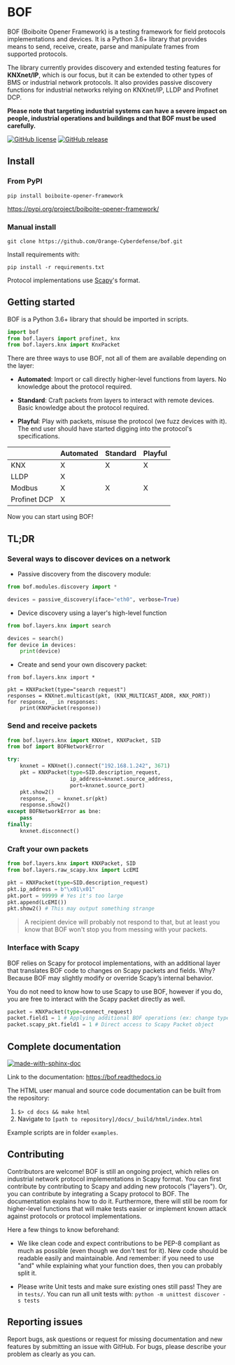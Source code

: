 BOF 
===

BOF (Boiboite Opener Framework) is a testing framework for field protocols
implementations and devices. It is a Python 3.6+ library that provides means to
send, receive, create, parse and manipulate frames from supported protocols.

The library currently provides discovery and extended testing features for
**KNXnet/IP**, which is our focus, but it can be extended to other types of BMS
or industrial network protocols. It also provides passive discovery functions
for industrial networks relying on KNXnet/IP, LLDP and Profinet DCP.

**Please note that targeting industrial systems can have a severe impact on
people, industrial operations and buildings and that BOF must be used
carefully.**

[![GitHub license](https://img.shields.io/badge/License-GPL%20v3-blue.svg)](https://github.com/Orange-Cyberdefense/bof/blob/master/LICENSE)
[![GitHub release](https://img.shields.io/github/release/Orange-Cyberdefense/bof.svg)](https://gitHub.com/Orange-Cyberdefense/bof/releases/)

Install
-------

### From PyPI

```
pip install boiboite-opener-framework
```

https://pypi.org/project/boiboite-opener-framework/

### Manual install

```
git clone https://github.com/Orange-Cyberdefense/bof.git
```

Install requirements with:

```
pip install -r requirements.txt
```

Protocol implementations use [Scapy](https://scapy.readthedocs.io/en/latest/)'s format.

Getting started
---------------

BOF is a Python 3.6+ library that should be imported in scripts.

```python
import bof
from bof.layers import profinet, knx
from bof.layers.knx import KnxPacket
```

There are three ways to use BOF, not all of them are available depending on the
layer:

* **Automated**: Import or call directly higher-level functions from layers. No
    knowledge about the protocol required.

* **Standard**: Craft packets from layers to interact with remote devices. Basic
    knowledge about the protocol required.

* **Playful**: Play with packets, misuse the protocol (we fuzz devices with it).
  The end user should have started digging into the protocol's specifications.

|              | Automated | Standard | Playful |
|--------------|-----------|----------|---------|
| KNX          | X         | X        | X       |
| LLDP         | X         |          |         |
| Modbus       | X         | X        | X       |
| Profinet DCP | X         |          |         |


Now you can start using BOF!

TL;DR
-----

### Several ways to discover devices on a network

* Passive discovery from the discovery module:

```python
from bof.modules.discovery import *

devices = passive_discovery(iface="eth0", verbose=True)
```

* Device discovery using a layer's high-level function

```python
from bof.layers.knx import search

devices = search()
for device in devices:
    print(device)
```

* Create and send your own discovery packet:

```
from bof.layers.knx import *

pkt = KNXPacket(type="search request")
responses = KNXnet.multicast(pkt, (KNX_MULTICAST_ADDR, KNX_PORT))
for response, _ in responses:
    print(KNXPacket(response))
```

### Send and receive packets

```python
from bof.layers.knx import KNXnet, KNXPacket, SID
from bof import BOFNetworkError

try:
    knxnet = KNXnet().connect("192.168.1.242", 3671)
    pkt = KNXPacket(type=SID.description_request,
                    ip_address=knxnet.source_address,
                    port=knxnet.source_port)
    pkt.show2()
    response, _ = knxnet.sr(pkt)
    response.show2()
except BOFNetworkError as bne:
    pass
finally:
    knxnet.disconnect()
```

### Craft your own packets

```python
from bof.layers.knx import KNXPacket, SID
from bof.layers.raw_scapy.knx import LcEMI

pkt = KNXPacket(type=SID.description_request)
pkt.ip_address = b"\x01\x01"
pkt.port = 99999 # Yes it's too large
pkt.append(LcEMI())
pkt.show2() # This may output something strange
```

> A recipient device will probably not respond to that, but at least you know
  that BOF won't stop you from messing with your packets.

### Interface with Scapy

BOF relies on Scapy for protocol implementations, with an additional layer that
translates BOF code to changes on Scapy packets and fields. Why? Because BOF may
slightly modify or override Scapy’s internal behavior.

You do not need to know how to use Scapy to use BOF, however if you do, you are
free to interact with the Scapy packet directly as well.

```python
packet = KNXPacket(type=connect_request)
packet.field1 = 1 # Applying additional BOF operations (ex: change types)
packet.scapy_pkt.field1 = 1 # Direct access to Scapy Packet object
```

Complete documentation
----------------------

[![made-with-sphinx-doc](https://img.shields.io/badge/Made%20with-Sphinx-1f425f.svg)](https://www.sphinx-doc.org/)

Link to the documentation: https://bof.readthedocs.io

The HTML user manual and source code documentation can be built from the
repository:
 
1. `$> cd docs && make html`
2. Navigate to `[path to repository]/docs/_build/html/index.html`

Example scripts are in folder `examples`.

Contributing
------------

Contributors are welcome! BOF is still an ongoing project, which relies on
industrial network protocol implementations in Scapy format. You can first
contribute by contributing to Scapy and adding new protocols ("layers"). Or, you
can contribute by integrating a Scapy protocol to BOF. The documentation
explains how to do it. Furthermore, there will still be room for higher-level
functions that will make tests easier or implement known attack against
protocols or protocol implementations.

Here a few things to know beforehand:

* We like clean code and expect contributions to be PEP-8 compliant as much as
  possible (even though we don't test for it). New code should be readable
  easily and maintainable. And remember: if you need to use "and" while
  explaining what your function does, then you can probably split it.

* Please write Unit tests and make sure existing ones still pass! They are in
  `tests/`. You can run all unit tests with: `python -m unittest discover -s
  tests`

Reporting issues
----------------

Report bugs, ask questions or request for missing documentation and new features
by submitting an issue with GitHub. For bugs, please describe your problem as
clearly as you can.
